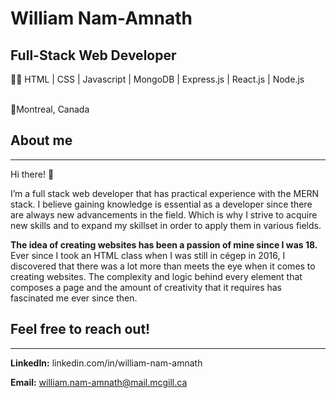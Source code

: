 # William Nam-Amnath

## Full-Stack Web Developer

🧑‍💻 HTML | CSS | Javascript | MongoDB | Express.js | React.js | Node.js

</br> 📍Montreal, Canada



## About me

--------



Hi there! 👋 

I’m a full stack web developer that has practical experience with the MERN stack. I believe gaining knowledge is essential as a developer since there are always new advancements in the field. Which is why I strive to acquire new skills and to expand my skillset in order to apply them in various fields. 



**The idea of creating websites has been a passion of mine since I was 18.** Ever since I took an HTML class when I was still in cégep in 2016, I discovered that there was a lot more than meets the eye when it comes to creating websites. The complexity and logic behind every element that composes a page and the amount of creativity that it requires has fascinated me ever since then. 





## Feel free to reach out!

------------

 

**LinkedIn:** linkedin.com/in/william-nam-amnath

**Email:** william.nam-amnath@mail.mcgill.ca
